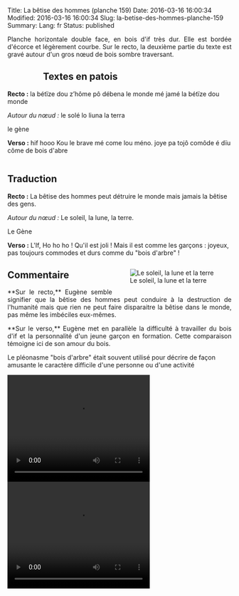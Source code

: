 Title: La bêtise des hommes (planche 159)
Date: 2016-03-16 16:00:34
Modified: 2016-03-16 16:00:34
Slug: la-betise-des-hommes-planche-159
Summary: 
Lang: fr
Status: published

<p style="text-align:justify;">Planche horizontale double face, en bois d'if très dur. Elle est bordée d'écorce et légèrement courbe. Sur le recto, la deuxième partie du texte est gravé autour d'un gros nœud de bois sombre traversant.</p>

<figure class="image-block" style="float: left;">
  <img alt="" src="{static}/images/planche_159_recto.png">
  <figcaption style="max-width: 605px"></figcaption>
</figure>

## Textes en patois
**Recto :** la  bétïze  dou  z’hôme  pô  débena  le  monde  mé  jamé  la  bétïze  dou  monde

*Autour du nœud :* le  solé  lo  liuna  la  terra

le gène

**Verso :** hif  hooo Kou  le brave mé come lou méno. joye pa tojô comôde é dïu côme de bois d'abre


<figure class="image-block" style="float: center;">
  <img alt="" src="{static}/images/planche_159_verso.png">
  <figcaption style="max-width: 2575px"></figcaption>
</figure>

## Traduction
**Recto :** La bêtise des hommes peut détruire le monde mais jamais la bêtise des gens.

*Autour du nœud :* Le soleil, la lune, la terre.

Le Gène

**Verso :** L'If, Ho ho ho ! Qu'il est joli ! Mais il est comme les garçons : joyeux, pas toujours commodes et durs comme du "bois d'arbre" !

<figure class="image-block" style="float: right;">
  <img alt="Le soleil, la lune et la terre" src="{static}/images/planche_159_recto_detail.png">
  <figcaption style="max-width: 331px">Le soleil, la lune et la terre</figcaption>
</figure>


## Commentaire
<p style="text-align:justify;">**Sur le recto,** Eugène semble signifier que la bêtise des hommes peut conduire à la destruction de l'humanité mais que rien ne peut faire disparaitre la bêtise dans le monde, pas même les imbéciles eux-mêmes.</p>

<p style="text-align:justify;">**Sur le verso,** Eugène met en parallèle la difficulté à travailler du bois d'if et la personnalité d'un jeune garçon en formation. Cette comparaison témoigne ici de son amour du bois.

Le pléonasme "bois d'arbre" était souvent utilisé pour décrire de façon amusante le caractère difficile d'une personne ou d'une activité</p>





<video width="320" height="240" controls>
  <source src="https://d1njpgd0ygatdn.cloudfront.net/video_159recto.mp4" type="video/mp4">
</video>

<video width="320" height="240" controls>
  <source src="https://d1njpgd0ygatdn.cloudfront.net/video_159verso.mp4" type="video/mp4">
</video>
